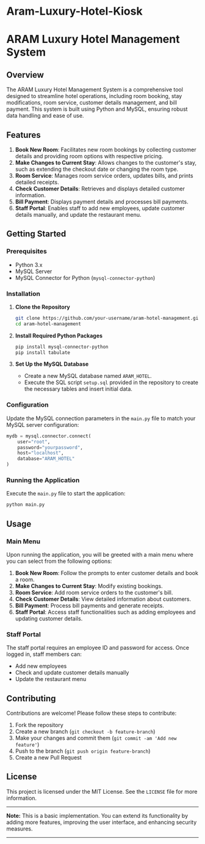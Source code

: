 # Aram-Luxury-Hotel-Kiosk

# ARAM Luxury Hotel Management System

## Overview
The ARAM Luxury Hotel Management System is a comprehensive tool designed to streamline hotel operations, including room booking, stay modifications, room service, customer details management, and bill payment. This system is built using Python and MySQL, ensuring robust data handling and ease of use.

## Features
1. **Book New Room**: Facilitates new room bookings by collecting customer details and providing room options with respective pricing.
2. **Make Changes to Current Stay**: Allows changes to the customer's stay, such as extending the checkout date or changing the room type.
3. **Room Service**: Manages room service orders, updates bills, and prints detailed receipts.
4. **Check Customer Details**: Retrieves and displays detailed customer information.
5. **Bill Payment**: Displays payment details and processes bill payments.
6. **Staff Portal**: Enables staff to add new employees, update customer details manually, and update the restaurant menu.

## Getting Started

### Prerequisites
- Python 3.x
- MySQL Server
- MySQL Connector for Python (`mysql-connector-python`)

### Installation

1. **Clone the Repository**
   ```bash
   git clone https://github.com/your-username/aram-hotel-management.git
   cd aram-hotel-management
   ```

2. **Install Required Python Packages**
   ```bash
   pip install mysql-connector-python
   pip install tabulate
   ```

3. **Set Up the MySQL Database**
   - Create a new MySQL database named `ARAM_HOTEL`.
   - Execute the SQL script `setup.sql` provided in the repository to create the necessary tables and insert initial data.

### Configuration

Update the MySQL connection parameters in the `main.py` file to match your MySQL server configuration:
```python
mydb = mysql.connector.connect(
    user="root",
    password="yourpassword",
    host="localhost",
    database="ARAM_HOTEL"
)
```

### Running the Application

Execute the `main.py` file to start the application:
```bash
python main.py
```

## Usage

### Main Menu

Upon running the application, you will be greeted with a main menu where you can select from the following options:

1. **Book New Room**: Follow the prompts to enter customer details and book a room.
2. **Make Changes to Current Stay**: Modify existing bookings.
3. **Room Service**: Add room service orders to the customer's bill.
4. **Check Customer Details**: View detailed information about customers.
5. **Bill Payment**: Process bill payments and generate receipts.
6. **Staff Portal**: Access staff functionalities such as adding employees and updating customer details.

### Staff Portal

The staff portal requires an employee ID and password for access. Once logged in, staff members can:
- Add new employees
- Check and update customer details manually
- Update the restaurant menu

## Contributing

Contributions are welcome! Please follow these steps to contribute:

1. Fork the repository
2. Create a new branch (`git checkout -b feature-branch`)
3. Make your changes and commit them (`git commit -am 'Add new feature'`)
4. Push to the branch (`git push origin feature-branch`)
5. Create a new Pull Request

## License

This project is licensed under the MIT License. See the `LICENSE` file for more information.

---

**Note:** This is a basic implementation. You can extend its functionality by adding more features, improving the user interface, and enhancing security measures.

---
